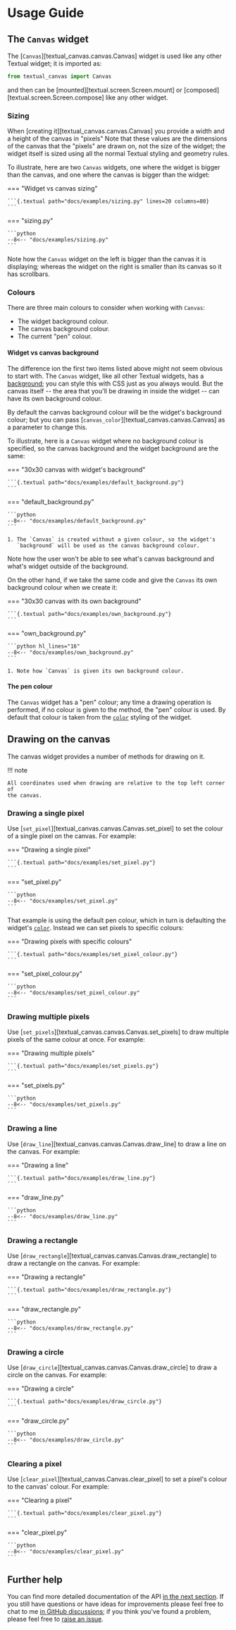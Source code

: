 # Usage Guide

## The `Canvas` widget

The [`Canvas`][textual_canvas.canvas.Canvas] widget is used like any other
Textual widget; it is imported as:

```python
from textual_canvas import Canvas
```

and then can be [mounted][textual.screen.Screen.mount] or
[composed][textual.screen.Screen.compose] like any other widget.

### Sizing

When [creating it][textual_canvas.canvas.Canvas] you provide a
width and a height of the canvas in "pixels" Note that these values are the
dimensions of the canvas that the "pixels" are drawn on, not the size of the
widget; the widget itself is sized using all the normal Textual styling and
geometry rules.

To illustrate, here are two `Canvas` widgets, one where the widget is bigger
than the canvas, and one where the canvas is bigger than the widget:

=== "Widget vs canvas sizing"

    ```{.textual path="docs/examples/sizing.py" lines=20 columns=80}
    ```

=== "sizing.py"

    ```python
    --8<-- "docs/examples/sizing.py"
    ```

Note how the `Canvas` widget on the left is bigger than the canvas it is
displaying; whereas the widget on the right is smaller than its canvas so it
has scrollbars.

### Colours

There are three main colours to consider when working with `Canvas`:

- The widget background colour.
- The canvas background colour.
- The current "pen" colour.

#### Widget vs canvas background

The difference ion the first two items listed above might not seem obvious
to start with. The `Canvas` widget, like all other Textual widgets, has a
[background](https://textual.textualize.io/styles/background/); you can
style this with CSS just as you always would. But the canvas itself -- the
area that you'll be drawing in inside the widget -- can have its own
background colour.

By default the canvas background colour will be the widget's background
colour; but you can pass [`canvas_color`][textual_canvas.canvas.Canvas] as a
parameter to change this.

To illustrate, here is a `Canvas` widget where no background colour is
specified, so the canvas background and the widget background are the same:

=== "30x30 canvas with widget's background"

    ```{.textual path="docs/examples/default_background.py"}
    ```

=== "default_background.py"

    ```python
    --8<-- "docs/examples/default_background.py"
    ```

    1. The `Canvas` is created without a given colour, so the widget's
       `background` will be used as the canvas background colour.

Note how the user won't be able to see what's canvas background and what's
widget outside of the background.

On the other hand, if we take the same code and give the `Canvas` its own
background colour when we create it:

=== "30x30 canvas with its own background"

    ```{.textual path="docs/examples/own_background.py"}
    ```

=== "own_background.py"

    ```python hl_lines="16"
    --8<-- "docs/examples/own_background.py"
    ```

    1. Note how `Canvas` is given its own background colour.

#### The pen colour

The `Canvas` widget has a "pen" colour; any time a drawing operation is
performed, if no colour is given to the method, the "pen" colour is used. By
default that colour is taken from the
[`color`](https://textual.textualize.io/styles/color/) styling of the
widget.

## Drawing on the canvas

The canvas widget provides a number of methods for drawing on it.

!!! note

    All coordinates used when drawing are relative to the top left corner of
    the canvas.

### Drawing a single pixel

Use [`set_pixel`][textual_canvas.canvas.Canvas.set_pixel] to set the colour
of a single pixel on the canvas. For example:

=== "Drawing a single pixel"

    ```{.textual path="docs/examples/set_pixel.py"}
    ```

=== "set_pixel.py"

    ```python
    --8<-- "docs/examples/set_pixel.py"
    ```

That example is using the default pen colour, which in turn is defaulting
the widget's [`color`](https://textual.textualize.io/styles/color/). Instead
we can set pixels to specific colours:

=== "Drawing pixels with specific colours"

    ```{.textual path="docs/examples/set_pixel_colour.py"}
    ```

=== "set_pixel_colour.py"

    ```python
    --8<-- "docs/examples/set_pixel_colour.py"
    ```
### Drawing multiple pixels

Use [`set_pixels`][textual_canvas.canvas.Canvas.set_pixels] to draw multiple
pixels of the same colour at once. For example:

=== "Drawing multiple pixels"

    ```{.textual path="docs/examples/set_pixels.py"}
    ```

=== "set_pixels.py"

    ```python
    --8<-- "docs/examples/set_pixels.py"
    ```

### Drawing a line

Use [`draw_line`][textual_canvas.canvas.Canvas.draw_line] to draw a line on
the canvas. For example:

=== "Drawing a line"

    ```{.textual path="docs/examples/draw_line.py"}
    ```

=== "draw_line.py"

    ```python
    --8<-- "docs/examples/draw_line.py"
    ```

### Drawing a rectangle

Use [`draw_rectangle`][textual_canvas.canvas.Canvas.draw_rectangle] to draw
a rectangle on the canvas. For example:

=== "Drawing a rectangle"

    ```{.textual path="docs/examples/draw_rectangle.py"}
    ```

=== "draw_rectangle.py"

    ```python
    --8<-- "docs/examples/draw_rectangle.py"
    ```

### Drawing a circle

Use [`draw_circle`][textual_canvas.canvas.Canvas.draw_circle] to draw a
circle on the canvas. For example:

=== "Drawing a circle"

    ```{.textual path="docs/examples/draw_circle.py"}
    ```

=== "draw_circle.py"

    ```python
    --8<-- "docs/examples/draw_circle.py"
    ```

### Clearing a pixel

Use [`clear_pixel`][textual_canvas.Canvas.clear_pixel] to set a pixel's
colour to the canvas' colour. For example:

=== "Clearing a pixel"

    ```{.textual path="docs/examples/clear_pixel.py"}
    ```

=== "clear_pixel.py"

    ```python
    --8<-- "docs/examples/clear_pixel.py"
    ```

## Further help

You can find more detailed documentation of the API [in the next
section](canvas.md). If you still have questions or have ideas for
improvements please feel free to chat to me [in GitHub
discussions](https://github.com/davep/textual-canvas/discussions); if you
think you've found a problem, please feel free to [raise an
issue](https://github.com/davep/textual-canvas/issues).

[//]: # (guide.md ends here)
